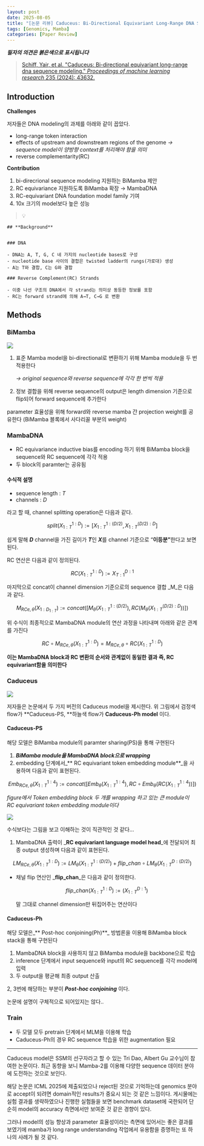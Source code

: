 ```yaml
---
layout: post
date: 2025-08-05
title: "[논문 리뷰] Caduceus: Bi-Directional Equivariant Long-Range DNA Sequence Modeling"
tags: [Genomics, Mamba]
categories: [Paper Review]
---
```


<span class="notion-red">_**필자의 의견은 붉은색으로 표시됩니다**_</span>


> [Schiff, Yair, et al. "Caduceus: Bi-directional equivariant long-range dna sequence modeling." ](https://pmc.ncbi.nlm.nih.gov/articles/PMC12189541/)[_Proceedings of machine learning research_](https://pmc.ncbi.nlm.nih.gov/articles/PMC12189541/)[ 235 (2024): 43632.](https://pmc.ncbi.nlm.nih.gov/articles/PMC12189541/)



## Introduction


**Challenges**


저자들은 DNA modeling의 과제를 아래와 같이 꼽았다.

- long-range token interaction
- effects of upstream and downstream regions of the genome 
_→ sequence model이 양방향 context를 처리해야 함을 의미_
- reverse complementarity(RC)

**Contribution**

1. bi-direcrional sequence modeling 지원하는 BiMamba 제안
1. RC equivariance 지원하도록 BiMamba 확장 → MambaDNA
1. RC-equivariant DNA foundation model family 기여
1. 10x 크기의 model보다 높은 성능

> 💡 


	## **Background**


	### DNA

	- DNA는 A, T, G, C 네 가지의 nucleotide bases로 구성
	- nucleotide base 사이의 결합은 twisted ladder의 rungs(가로대) 생성
	- A는 T와 결합, C는 G와 결합

	### Reverse Complement(RC) Strands

	- 이중 나선 구조의 DNA에서 각 strand는 의미상 동등한 정보를 포함
	- RC는 forward strand에 의해 A→T, C→G 로 변환


## Methods



### BiMamba


![](https://prod-files-secure.s3.us-west-2.amazonaws.com/542b861c-36a8-4051-84e5-8804b6728dba/2c247d59-7815-4980-99f0-8f0d21f445a7/image.png?X-Amz-Algorithm=AWS4-HMAC-SHA256&X-Amz-Content-Sha256=UNSIGNED-PAYLOAD&X-Amz-Credential=ASIAZI2LB4663OVYQZS6%2F20250809%2Fus-west-2%2Fs3%2Faws4_request&X-Amz-Date=20250809T180047Z&X-Amz-Expires=3600&X-Amz-Security-Token=IQoJb3JpZ2luX2VjEIn%2F%2F%2F%2F%2F%2F%2F%2F%2F%2FwEaCXVzLXdlc3QtMiJHMEUCIQDxdtjAWO6u8ayD%2F1mO7Djw%2FGGI6DDOPcySkwxbkJYvpQIgJLCM2XiRhfrRBPRGD0m6SrKd3gEenojztv6wraowJ%2BIqiAQIwv%2F%2F%2F%2F%2F%2F%2F%2F%2F%2FARAAGgw2Mzc0MjMxODM4MDUiDDXjHXiEYlWLzpnWAyrcA6gx4adYYb1HCosGnkC%2B%2B8WTZj%2F4rREdzckC760gPP19zP9eQ%2FQV9d44y3dzWKtmew3zUhIvkyDWs0WD0%2BcVdSyF0zbJwMVkoNOmw4cJqhXy66vGMQO395tBdoYPFhFDK3QrNOSqq1Ew8F6XeIkxhDstVU2WIEoQyIlrX5kmH8%2BRlQyiBSTc2VMjDZ15lErw2uH4jVzkDwYRLiSwBNbyiETD10V15DiaXFhIhdYDriliZDGjGGsF0D0gWwSjvqu8wkDh2TxM3K4bMJIvZxuNugFknrrLcVtwUb0iQEHndUogYxpwkSCg2lglZXZ9y%2F%2FvDbm%2BoCTmmuTZY8oDuOoqllPnavQgyd4HL7VG2hxsx4V2LNnorNYz55m3iIEy49raPy3S2h5ydUWdXP9tBCjWR%2FlkgzPCyGyTBctGs%2FtRh85wyMWOO6cP1LdWatCLNf2l5X8hSv2EQV0XkV%2B5hyXqmPtoXmWe%2BtQr8eLCEMO%2BhGRarvEm70sKzXzm5zM6tw6sKi5x6XNCti392bjIcqmbc0vAmq78j89J53vY5tNuW64hRPHWlMFBSaSejF3QMIDAcNJ3Rq7Qgaymlvkel5kihXjlSaiChQfC20aR6QP2%2Bnny9i33xHq7pMUhhoK0MKvu3cQGOqUBUGTdm%2BMINmmz1H5NG98MMifT5pWKN2vHrO0KyCMNcIl2VXiypi7ivuRhwcZfFKnJoqwe1nX3Oi9hPdpHwaUpIZwYcx3gdJ4oH699v05U3Yf81ALuaCYWQAZZwbRPHzZeufPKmFqkNNtVFfFe8WtCXk90odLpEkYsm9mLY04ew5vgvR3NdvEjdfgtyPiYTmTk%2FVS0rwqk%2FU6EO0Uy2%2BnI%2B%2FvfhQ7e&X-Amz-Signature=90edbbc1f1190ed162b0970295ffd3403d559aedd9449d6feb15f38eddd1d264&X-Amz-SignedHeaders=host&x-amz-checksum-mode=ENABLED&x-id=GetObject)

1. 표준 Mamba model을 bi-directional로 변환하기 위해 Mamba module을 두 번 적용한다

	_→ original sequence와 reverse sequence에 각각 한 번씩 적용_

1. 정보 결합을 위해 reverse sequence의 output은 length dimension 기준으로 flip되어 forward sequence에 추가한다

parameter 효율성을 위해 forward와 reverse mamba 간 projection weight를 공유한다 (BiMamba 블록에서 사다리꼴 부분의 weight)



### MambaDNA

- RC equivariance inductive bias를 encoding 하기 위해 BiMamba block을 sequence와 RC sequence에 각각 적용
- 두 block의 paramter는 공유됨


#### 수식적 설명

- sequence length : _T_
- channels : _D_

라고 할 때,  channel splitting operation은 다음과 같다.


$$
split(X^{1:D}_{1:T}):=[X^{1:(D/2)}_{1:T},X^{(D/2):D}_{1:T}]
$$


<span class="notion-red">쉽게 말해 </span><span class="notion-red">_**D**_</span><span class="notion-red"> channel을 가진 길이가 </span><span class="notion-red">_**T**_</span><span class="notion-red">인 </span><span class="notion-red">_**X**_</span><span class="notion-red">를 channel 기준으로 “</span><span class="notion-red">**이등분”**</span><span class="notion-red">한다고 보면 된다.</span>


RC 연산은 다음과 같이 정의된다.


$$
RC(X^{1:D}_{1:T}):=X^{D:1}_{T:1}
$$


마지막으로 concat이 channel dimension 기준으로의 sequence 결합 _M_은 다음과 같다.


$$
M_{RCe,\theta}(X_{1:D_{1:T}}):=concat([M_{\theta}(X^{1:(D/2)}_{1:T}),RC(M_{\theta}(X^{(D/2):D}_{1:T}))])
$$


위 수식이 최종적으로 MambaDNA module의 연산 과정을 나타내며 아래와 같은 관계를 가진다


$$
RC\circ M_{RCe,\theta}(X^{1:D}_{1:T}) = M_{RCe,\theta} \circ RC(X^{1:D}_{1:T})
$$


**이는 MambaDNA block과 RC 변환의 순서와 관계없이 동일한 결과 즉, RC equivariant함을 의미한다**



### Caduceus


![](https://prod-files-secure.s3.us-west-2.amazonaws.com/542b861c-36a8-4051-84e5-8804b6728dba/f94a60d7-8145-473b-aef9-7c68d3ec604a/image.png?X-Amz-Algorithm=AWS4-HMAC-SHA256&X-Amz-Content-Sha256=UNSIGNED-PAYLOAD&X-Amz-Credential=ASIAZI2LB4663OVYQZS6%2F20250809%2Fus-west-2%2Fs3%2Faws4_request&X-Amz-Date=20250809T180047Z&X-Amz-Expires=3600&X-Amz-Security-Token=IQoJb3JpZ2luX2VjEIn%2F%2F%2F%2F%2F%2F%2F%2F%2F%2FwEaCXVzLXdlc3QtMiJHMEUCIQDxdtjAWO6u8ayD%2F1mO7Djw%2FGGI6DDOPcySkwxbkJYvpQIgJLCM2XiRhfrRBPRGD0m6SrKd3gEenojztv6wraowJ%2BIqiAQIwv%2F%2F%2F%2F%2F%2F%2F%2F%2F%2FARAAGgw2Mzc0MjMxODM4MDUiDDXjHXiEYlWLzpnWAyrcA6gx4adYYb1HCosGnkC%2B%2B8WTZj%2F4rREdzckC760gPP19zP9eQ%2FQV9d44y3dzWKtmew3zUhIvkyDWs0WD0%2BcVdSyF0zbJwMVkoNOmw4cJqhXy66vGMQO395tBdoYPFhFDK3QrNOSqq1Ew8F6XeIkxhDstVU2WIEoQyIlrX5kmH8%2BRlQyiBSTc2VMjDZ15lErw2uH4jVzkDwYRLiSwBNbyiETD10V15DiaXFhIhdYDriliZDGjGGsF0D0gWwSjvqu8wkDh2TxM3K4bMJIvZxuNugFknrrLcVtwUb0iQEHndUogYxpwkSCg2lglZXZ9y%2F%2FvDbm%2BoCTmmuTZY8oDuOoqllPnavQgyd4HL7VG2hxsx4V2LNnorNYz55m3iIEy49raPy3S2h5ydUWdXP9tBCjWR%2FlkgzPCyGyTBctGs%2FtRh85wyMWOO6cP1LdWatCLNf2l5X8hSv2EQV0XkV%2B5hyXqmPtoXmWe%2BtQr8eLCEMO%2BhGRarvEm70sKzXzm5zM6tw6sKi5x6XNCti392bjIcqmbc0vAmq78j89J53vY5tNuW64hRPHWlMFBSaSejF3QMIDAcNJ3Rq7Qgaymlvkel5kihXjlSaiChQfC20aR6QP2%2Bnny9i33xHq7pMUhhoK0MKvu3cQGOqUBUGTdm%2BMINmmz1H5NG98MMifT5pWKN2vHrO0KyCMNcIl2VXiypi7ivuRhwcZfFKnJoqwe1nX3Oi9hPdpHwaUpIZwYcx3gdJ4oH699v05U3Yf81ALuaCYWQAZZwbRPHzZeufPKmFqkNNtVFfFe8WtCXk90odLpEkYsm9mLY04ew5vgvR3NdvEjdfgtyPiYTmTk%2FVS0rwqk%2FU6EO0Uy2%2BnI%2B%2FvfhQ7e&X-Amz-Signature=0837ec1dd1da83a2a021ace56b213c6b1882aba72bb2a721cf73a86c18d58efd&X-Amz-SignedHeaders=host&x-amz-checksum-mode=ENABLED&x-id=GetObject)


저자들은 논문에서 두 가지 버전의 Caduceus model을 제시한다. 위 그림에서 검정색 flow가 **Caduceus-PS, **하늘색 flow가 **Caduceus-Ph model** 이다.



#### Caduceus-PS


해당 모델은 BiMamba module의 paramter sharing(PS)을 통해 구현된다

1. _**BiMamba module을 MambaDNA block으로 wrapping**_
1. embedding 단계에서_** RC equivariant token embedding module**_을 사용하며 다음과 같이 표현된다.

$$
Emb_{RCe,\theta}(X^{1:4}_{1:T}):=concat([Emb_{\theta}(X^{1:4}_{1:T}),RC \circ Emb_{\theta}(RC(X^{1:4}_{1:T}))])
$$


_figure에서 Token embedding block 두 개를 wrapping 하고 있는 큰 module이 RC equivariant token embedding module이다_


![](https://prod-files-secure.s3.us-west-2.amazonaws.com/542b861c-36a8-4051-84e5-8804b6728dba/b175e4da-71eb-4e91-8c23-a06dabe673c9/image.png?X-Amz-Algorithm=AWS4-HMAC-SHA256&X-Amz-Content-Sha256=UNSIGNED-PAYLOAD&X-Amz-Credential=ASIAZI2LB4663OVYQZS6%2F20250809%2Fus-west-2%2Fs3%2Faws4_request&X-Amz-Date=20250809T180048Z&X-Amz-Expires=3600&X-Amz-Security-Token=IQoJb3JpZ2luX2VjEIn%2F%2F%2F%2F%2F%2F%2F%2F%2F%2FwEaCXVzLXdlc3QtMiJHMEUCIQDxdtjAWO6u8ayD%2F1mO7Djw%2FGGI6DDOPcySkwxbkJYvpQIgJLCM2XiRhfrRBPRGD0m6SrKd3gEenojztv6wraowJ%2BIqiAQIwv%2F%2F%2F%2F%2F%2F%2F%2F%2F%2FARAAGgw2Mzc0MjMxODM4MDUiDDXjHXiEYlWLzpnWAyrcA6gx4adYYb1HCosGnkC%2B%2B8WTZj%2F4rREdzckC760gPP19zP9eQ%2FQV9d44y3dzWKtmew3zUhIvkyDWs0WD0%2BcVdSyF0zbJwMVkoNOmw4cJqhXy66vGMQO395tBdoYPFhFDK3QrNOSqq1Ew8F6XeIkxhDstVU2WIEoQyIlrX5kmH8%2BRlQyiBSTc2VMjDZ15lErw2uH4jVzkDwYRLiSwBNbyiETD10V15DiaXFhIhdYDriliZDGjGGsF0D0gWwSjvqu8wkDh2TxM3K4bMJIvZxuNugFknrrLcVtwUb0iQEHndUogYxpwkSCg2lglZXZ9y%2F%2FvDbm%2BoCTmmuTZY8oDuOoqllPnavQgyd4HL7VG2hxsx4V2LNnorNYz55m3iIEy49raPy3S2h5ydUWdXP9tBCjWR%2FlkgzPCyGyTBctGs%2FtRh85wyMWOO6cP1LdWatCLNf2l5X8hSv2EQV0XkV%2B5hyXqmPtoXmWe%2BtQr8eLCEMO%2BhGRarvEm70sKzXzm5zM6tw6sKi5x6XNCti392bjIcqmbc0vAmq78j89J53vY5tNuW64hRPHWlMFBSaSejF3QMIDAcNJ3Rq7Qgaymlvkel5kihXjlSaiChQfC20aR6QP2%2Bnny9i33xHq7pMUhhoK0MKvu3cQGOqUBUGTdm%2BMINmmz1H5NG98MMifT5pWKN2vHrO0KyCMNcIl2VXiypi7ivuRhwcZfFKnJoqwe1nX3Oi9hPdpHwaUpIZwYcx3gdJ4oH699v05U3Yf81ALuaCYWQAZZwbRPHzZeufPKmFqkNNtVFfFe8WtCXk90odLpEkYsm9mLY04ew5vgvR3NdvEjdfgtyPiYTmTk%2FVS0rwqk%2FU6EO0Uy2%2BnI%2B%2FvfhQ7e&X-Amz-Signature=7db2b168d6892e14df959bb3106fae93f86db07638940843ad08feb141757a67&X-Amz-SignedHeaders=host&x-amz-checksum-mode=ENABLED&x-id=GetObject)


<span class="notion-red">수식보다는 그림을 보고 이해하는 것이 직관적인 것 같다…</span>

1. MambaDNA 출력이 _**RC equivariant language model head**_에 전달되어 최종 output 생성하며 다음과 같이 표현된다.

$$
LM_{RCe,\theta}(X^{1:D}_{1:T}):= LM_{\theta}(X^{1:(D/2)}_{1:T})+flip\_chan\circ LM_{\theta}(X^{D:(D/2)}_{1:T})
$$

- 채널 flip 연산인 _**flip\_chan**_은 다음과 같이 정의한다.

	$$
	flip\_chan(X^{1:D}_{1:T}):=(X^{D:1}_{1:T})
	$$


	말 그대로 channel dimension만 뒤집어주는 연산이다



#### Caduceus-Ph


해당 모델은_** Post-hoc conjoining(Ph)**_ 방법론을 이용해 BiMamba block stack을 통해 구현된다

1. MambaDNA block을 사용하지 않고 BiMamba module을 backbone으로 학습
1. inference 단계에서 input sequence와 input의 RC sequence를 각각 model에 입력
1. 두 output을 평균해 최종 output 산출

2, 3번에 해당하는 부분이 _**Post-hoc conjoining**_ 이다.


<span class="notion-red">논문에 설명이 구체적으로 되어있지는 않다..</span>



### Train

- 두 모델 모두 pretrain 단계에서 MLM을 이용해 학습
- Caduceus-Ph의 경우 RC sequence 학습을 위한 augmentation 필요

---


<span class="notion-red">Caduceus model은 SSM의 선구자라고 할 수 있는 Tri Dao, Albert Gu 교수님이 참여한 논문이다. 최근 동향을 보니 Mamba-2를 이용해 다양한 sequence 데이터 분야에 도전하는 것으로 보인다.</span>


<span class="notion-red">해당 논문은 ICML 2025에 제출되었으나 reject된 것으로 기억하는데 genomics 분야로 accept이 되려면 domain적인 results가 중요시 되는 것 같은 느낌이다. 게시물에는 실험 결과를 생략하였으나 진행한 실험들을 보면 benchmark dataset에 국한되어 단순히 model의 accuracy 측면에서만 보여준 것 같은 경향이 있다.</span>


<span class="notion-red">그러나 model의 성능 향상과 parameter 효율성이라는 측면에 있어서는 좋은 결과를 보였기에 mamba가 long range understanding 작업에서 유용함을 증명하는 또 하나의 사례가 될 것 같다.</span>

